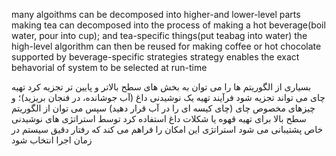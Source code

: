 many algoithms can be decomposed into higher-and lower-level parts
making tea can decomposed into
the process of making a hot beverage(boil water, pour into cup); and
tea-specific things(put teabag into water)
the high-level algorithm can then be reused for making coffee or hot chocolate
supported by beverage-specific strategies
strategy enables the exact behavorial of system to be selected at run-time  

بسیاری از الگوریتم ها را می توان به بخش های سطح بالاتر و پایین تر تجزیه کرد
تهیه چای می تواند تجزیه شود
فرآیند تهیه یک نوشیدنی داغ (آب جوشانده، در فنجان بریزید)؛ و
چیزهای مخصوص چای (چای کیسه ای را در آب قرار دهید)
سپس می توان از الگوریتم سطح بالا برای تهیه قهوه یا شکلات داغ استفاده کرد
توسط استراتژی های نوشیدنی خاص پشتیبانی می شود
استراتژی این امکان را فراهم می کند که رفتار دقیق سیستم در زمان اجرا انتخاب شود